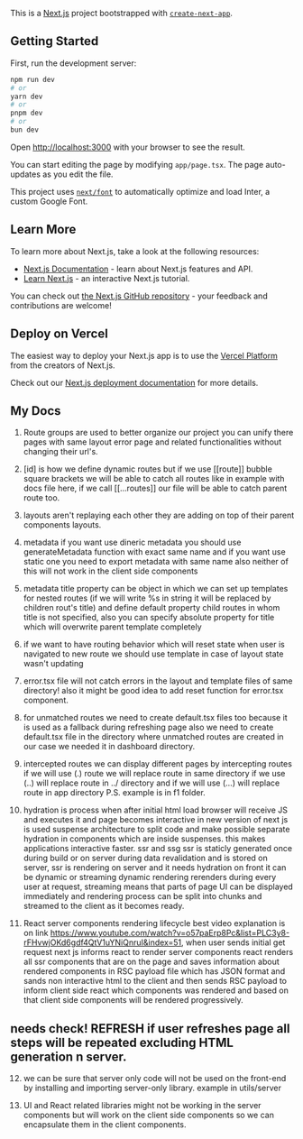This is a [Next.js](https://nextjs.org/) project bootstrapped with [`create-next-app`](https://github.com/vercel/next.js/tree/canary/packages/create-next-app).

## Getting Started

First, run the development server:

```bash
npm run dev
# or
yarn dev
# or
pnpm dev
# or
bun dev
```

Open [http://localhost:3000](http://localhost:3000) with your browser to see the result.

You can start editing the page by modifying `app/page.tsx`. The page auto-updates as you edit the file.

This project uses [`next/font`](https://nextjs.org/docs/basic-features/font-optimization) to automatically optimize and load Inter, a custom Google Font.

## Learn More

To learn more about Next.js, take a look at the following resources:

- [Next.js Documentation](https://nextjs.org/docs) - learn about Next.js features and API.
- [Learn Next.js](https://nextjs.org/learn) - an interactive Next.js tutorial.

You can check out [the Next.js GitHub repository](https://github.com/vercel/next.js/) - your feedback and contributions are welcome!

## Deploy on Vercel

The easiest way to deploy your Next.js app is to use the [Vercel Platform](https://vercel.com/new?utm_medium=default-template&filter=next.js&utm_source=create-next-app&utm_campaign=create-next-app-readme) from the creators of Next.js.

Check out our [Next.js deployment documentation](https://nextjs.org/docs/deployment) for more details.

## My Docs

1. Route groups are used to better organize our project you can unify there pages with same layout error page and related functionalities without changing their url's.

2. [id] is how we define dynamic routes but if we use [[route]] bubble square brackets we will be able to catch all routes like in example with docs file here, if we call [[...routes]] our file will be able to catch parent route too.

3. layouts aren't replaying each other they are adding on top of their parent components layouts.

4. metadata if you want use dineric metadata you should use generateMetadata function with exact same name and if you want use static one you need to export metadata with same name
   also neither of this will not work in the client side components

5. metadata title property can be object in which we can set up templates for nested routes (if we will write %s in string it will be replaced by children rout's title) and define default property child routes in whom title is not specified, also you can specify absolute property for title which will overwrite parent template completely

6. if we want to have routing behavior which will reset state when user is navigated to new route we should use template in case of layout state wasn't updating

7. error.tsx file will not catch errors in the layout and template files of same directory! also it might be good idea to add reset function for error.tsx component.

8. for unmatched routes we need to create default.tsx files too because it is used as a fallback during refreshing page also we need to create default.tsx file in the directory where unmatched routes are created in our case we needed it in dashboard directory.

9. intercepted routes we can display different pages by intercepting routes if we will use (.) route we will replace route in same directory if we use (..) will replace route in ../ directory and if we will use (...) will replace route in app directory P.S. example is in f1 folder.

10. hydration is process when after initial html load browser will receive JS and executes it and page becomes interactive in new version of next js is used suspense architecture to split code and make possible separate hydration in components which are inside suspenses. this makes applications interactive faster. ssr and ssg ssr is staticly generated once during build or on server during data revalidation and is stored on server, ssr is rendering on server and it needs hydration on front it can be dynamic or streaming dynamic rendering rerenders during every user at request, streaming means that parts of page UI can be displayed immediately and rendering process can be split into chunks and streamed to the client as it becomes ready.

11. React server components rendering lifecycle best video explanation is on link https://www.youtube.com/watch?v=o57paErp8Pc&list=PLC3y8-rFHvwjOKd6gdf4QtV1uYNiQnruI&index=51, when user sends initial get request next js informs react to render server components react renders all ssr components that are on the page and saves information about rendered components in RSC payload file which has JSON format and sands non interactive html to the client and then sends RSC payload to inform client side react which components was rendered and based on that client side components will be rendered progressively.
## needs check! REFRESH if user refreshes page all steps will be repeated excluding HTML generation n server.

12. we can be sure that server only code will not be used on the front-end by installing and importing server-only library. example in utils/server

13. UI and React related libraries might not be working in the server components but will work on the client side components so we can encapsulate them in the client components.

